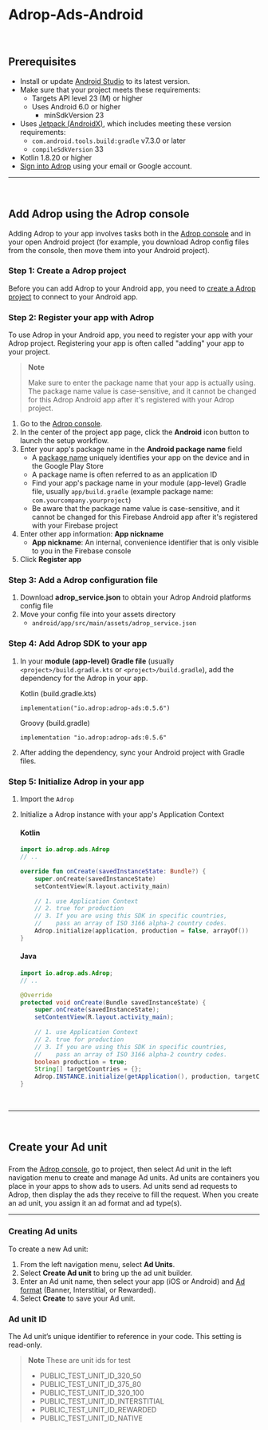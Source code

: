 Adrop-Ads-Android
===

&nbsp;

Prerequisites
-------------
* Install or update [Android Studio](https://developer.android.com/studio) to its latest version.
* Make sure that your project meets these requirements:
  * Targets API level 23 (M) or higher
  * Uses Android 6.0 or higher
    * minSdkVersion 23
* Uses [Jetpack (AndroidX)](https://developer.android.com/jetpack/androidx/migrate), which includes meeting these version requirements:
  * ```com.android.tools.build:gradle``` v7.3.0 or later
  * ```compileSdkVersion``` 33
* Kotlin 1.8.20 or higher
* [Sign into Adrop](https://adrop.io) using your email or Google account.

---

&nbsp;

Add Adrop using the Adrop console
---
Adding Adrop to your app involves tasks both in the [Adrop console](https://adrop.io/projects) and in your open Android project (for example, you download Adrop config files from the console, then move them into your Android project).

### Step 1: Create a Adrop project

Before you can add Adrop to your Android app, you need to [create a Adrop project](https://adrop.gitbook.io/adrop-docs/guides/get-started-with-adrop#create-a-app-container-publisher-project) to connect to your Android app.

### Step 2: Register your app with Adrop

To use Adrop in your Android app, you need to register your app with your Adrop project. Registering your app is often called "adding" your app to your project.

> **Note**
> 
> Make sure to enter the package name that your app is actually using. The package name value is case-sensitive, and it cannot be changed for this Adrop Android app after it's registered with your Adrop project.

1. Go to the [Adrop console](http://adrop.io/projects).
2. In the center of the project app page, click the **Android** icon button to launch the setup workflow.
3. Enter your app's package name in the **Android package name** field
   * A [package name](https://developer.android.com/studio/build/application-id) uniquely identifies your app on the device and in the Google Play Store
   * A package name is often referred to as an application ID
   * Find your app's package name in your module (app-level) Gradle file, usually ```app/build.gradle``` (example package name: ```com.yourcompany.yourproject```)
   * Be aware that the package name value is case-sensitive, and it cannot be changed for this Firebase Android app after it's registered with your Firebase project
4. Enter other app information: **App nickname**
   * **App nickname**: An internal, convenience identifier that is only visible to you in the Firebase console
5. Click **Register app**

### Step 3: Add a Adrop configuration file

1. Download **adrop_service.json** to obtain your Adrop Android platforms config file
2. Move your config file into your assets directory
    * ```android/app/src/main/assets/adrop_service.json ```

### Step 4: Add Adrop SDK to your app

1. In your **module (app-level) Gradle file** (usually ```<project>/build.gradle.kts``` or ```<project>/build.gradle```), add the dependency for the Adrop in your app.

    Kotlin (build.gradle.kts)
    ```
    implementation("io.adrop:adrop-ads:0.5.6")
    ```

    Groovy (build.gradle)
    ```
    implementation "io.adrop:adrop-ads:0.5.6"
    ```

2. After adding the dependency, sync your Android project with Gradle files.

### Step 5: Initialize Adrop in your app

1. Import the ```Adrop```
2. Initialize a Adrop instance with your app's Application Context

    #### Kotlin
    ```kt
    import io.adrop.ads.Adrop
    // ..
    
    override fun onCreate(savedInstanceState: Bundle?) {
        super.onCreate(savedInstanceState)
        setContentView(R.layout.activity_main)
        
        // 1. use Application Context
        // 2. true for production
        // 3. If you are using this SDK in specific countries, 
        //    pass an array of ISO 3166 alpha-2 country codes.
        Adrop.initialize(application, production = false, arrayOf())
    }
    ```
    
    #### Java
    ```java
    import io.adrop.ads.Adrop;
    // ..
    
    @Override
    protected void onCreate(Bundle savedInstanceState) {
        super.onCreate(savedInstanceState);
        setContentView(R.layout.activity_main);
        
        // 1. use Application Context
        // 2. true for production
        // 3. If you are using this SDK in specific countries, 
        //    pass an array of ISO 3166 alpha-2 country codes.
        boolean production = true;
        String[] targetCountries = {};
        Adrop.INSTANCE.initialize(getApplication(), production, targetCountries);
    }
    ```

&nbsp;

---

&nbsp;

Create your Ad unit
---

### 

From the [Adrop console](https://adrop.io/projects), go to project, then select Ad unit in the left navigation menu to create and manage Ad units. Ad units are containers you place in your apps to show ads to users. Ad units send ad requests to Adrop, then display the ads they receive to fill the request. When you create an ad unit, you assign it an ad format and ad type(s).

---


### Creating Ad units
To create a new Ad unit:
1. From the left navigation menu, select **Ad Units**.
2. Select **Create Ad unit** to bring up the ad unit builder.
3. Enter an Ad unit name, then select your app (iOS or Android) and [Ad format](https://adrop.gitbook.io/adrop-docs/guides/create-your-ad-unit#a-d-formats) (Banner, Interstitial, or Rewarded).
4. Select **Create** to save your Ad unit.

### Ad unit ID
The Ad unit’s unique identifier to reference in your code. This setting is read-only.

> **Note** These are unit ids for test
> * PUBLIC_TEST_UNIT_ID_320_50
> * PUBLIC_TEST_UNIT_ID_375_80
> * PUBLIC_TEST_UNIT_ID_320_100
> * PUBLIC_TEST_UNIT_ID_INTERSTITIAL
> * PUBLIC_TEST_UNIT_ID_REWARDED
> * PUBLIC_TEST_UNIT_ID_NATIVE
